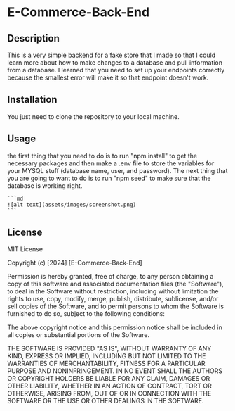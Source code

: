 # E-Commerce-Back-End

## Description

This is a very simple backend for a fake store that I made so that I could learn more about how to make changes to a database and pull information from a database.
I learned that you need to set up your endpoints correctly because the smallest error will make it so that endpoint doesn't work.

## Installation

You just need to clone the repository to your local machine.

## Usage

the first thing that you need to do is to run "npm install" to get the necessary packages and then make a .env file to store the variables for your MYSQL stuff
(database name, user, and password). The next thing that you are going to want to do is to run "npm seed" to make sure that the database is working right.


    ```md
    ![alt text](assets/images/screenshot.png)
    ```



## License

MIT License

Copyright (c) [2024] [E-Commerce-Back-End]

Permission is hereby granted, free of charge, to any person obtaining a copy
of this software and associated documentation files (the "Software"), to deal
in the Software without restriction, including without limitation the rights
to use, copy, modify, merge, publish, distribute, sublicense, and/or sell
copies of the Software, and to permit persons to whom the Software is
furnished to do so, subject to the following conditions:

The above copyright notice and this permission notice shall be included in all
copies or substantial portions of the Software.

THE SOFTWARE IS PROVIDED "AS IS", WITHOUT WARRANTY OF ANY KIND, EXPRESS OR
IMPLIED, INCLUDING BUT NOT LIMITED TO THE WARRANTIES OF MERCHANTABILITY,
FITNESS FOR A PARTICULAR PURPOSE AND NONINFRINGEMENT. IN NO EVENT SHALL THE
AUTHORS OR COPYRIGHT HOLDERS BE LIABLE FOR ANY CLAIM, DAMAGES OR OTHER
LIABILITY, WHETHER IN AN ACTION OF CONTRACT, TORT OR OTHERWISE, ARISING FROM,
OUT OF OR IN CONNECTION WITH THE SOFTWARE OR THE USE OR OTHER DEALINGS IN THE
SOFTWARE.
